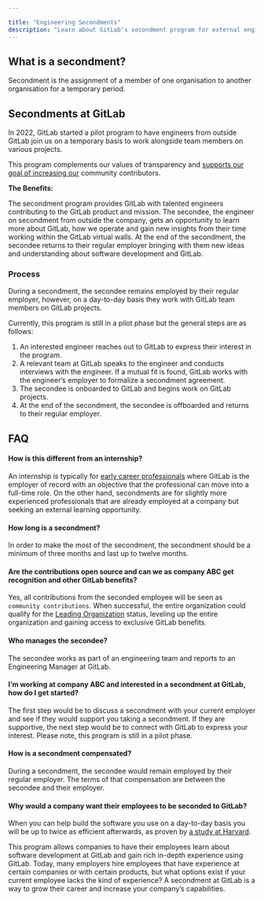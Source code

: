 ```yaml
---

title: "Engineering Secondments"
description: "Learn about GitLab's secondment program for external engineers."
---
```


<link rel="stylesheet" type="text/css" href="/stylesheets/biztech.css" />

## What is a secondment?

Secondment is the assignment of a member of one organisation to another organisation for a temporary period.

## Secondments at GitLab

In 2022, GitLab started a pilot program to have engineers from outside GitLab join us on a temporary basis to work alongside team members on various projects.

This program complements our values of transparency and [supports our goal of increasing our](/handbook/engineering/open-source/growth-strategy.html) community contributors.

**The Benefits:**

The secondment program provides GitLab with talented engineers contributing to the GitLab product and mission. The secondee, the engineer on secondment from outside the company, gets an opportunity to learn more about GitLab, how we operate and gain new insights from their time working within the GitLab virtual walls. At the end of the secondment, the secondee returns to their regular employer bringing with them new ideas and understanding about software development and GitLab.

### Process

During a secondment, the secondee remains employed by their regular employer, however, on a day-to-day basis they work with GitLab team members on GitLab projects.

Currently, this program is still in a pilot phase but the general steps are as follows:

1. An interested engineer reaches out to GitLab to express their interest in the program.
2. A relevant team at GitLab speaks to the engineer and conducts interviews with the engineer. If a mutual fit is found, GitLab works with the engineer’s employer to formalize a secondment agreement.
3. The secondee is onboarded to GitLab and begins work on GitLab projects.
4. At the end of the secondment, the secondee is offboarded and returns to their regular employer.

## FAQ

#### How is this different from an internship?

An internship is typically for [early career professionals](/handbook/engineering/internships/#duration-and-timing) where GitLab is the employer of record with an objective that the professional can move into a full-time role. On the other hand, secondments are for slightly more experienced professionals that are already employed at a company but seeking an external learning opportunity.

#### How long is a secondment?

In order to make the most of the secondment, the secondment should be a minimum of three months and last up to twelve months.

#### Are the contributions open source and can we as company ABC get recognition and other GitLab benefits?

Yes, all contributions from the seconded employee will be seen as `community contributions`. When successful, the entire organization could qualify for the [Leading Organization](/handbook/engineering/workflow/code-review/#leading-organizations) status, leveling up the entire organization and gaining access to exclusive GitLab benefits.

#### Who manages the secondee?

The secondee works as part of an engineering team and reports to an Engineering Manager at GitLab.

#### I’m working at company ABC and interested in a secondment at GitLab, how do I get started?

The first step would be to discuss a secondment with your current employer and see if they would support you taking a secondment. If they are supportive, the next step would be to connect with GitLab to express your interest. Please note, this program is still in a pilot phase.

#### How is a secondment compensated?

During a secondment, the secondee would remain employed by their regular employer. The terms of that compensation are between the secondee and their employer.

#### Why would a company want their employees to be seconded to GitLab?

When you can help build the software you use on a day-to-day basis you will be up to twice as efficient afterwards, as proven by [a study at Harvard](https://www.hbs.edu/faculty/Pages/item.aspx?num=54809).

This program allows companies to have their employees learn about software development at GitLab and gain rich in-depth experience using GitLab.
Today, many employers hire employees that have experience at certain companies or with certain products, but what options exist if your current employee lacks the kind of experience? A secondment at GitLab is a way to grow their career and increase your company’s capabilities.
